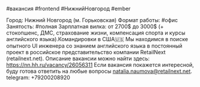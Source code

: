 #вакансия #frontend #НижнийНовгород #ember

Город: Нижний Новгород (м. Горьковская)
Формат работы: #офис
Занятость: #полная
Зарплатная вилка: от 2700$ до 3000$ (+ стокопшенс, ДМС, страхование жизни, компенсация спорта и курсы английского языка).Командировки в США🇺🇸
Мы находимся в поиске опытного UI инженера со знанием английского языка в постоянный проект в российское представительство компании RetailNext (retailnext.net). 
Описание вакансии можно найти здесь: https://nn.hh.ru/vacancy/26056311
Если вакансия покажется интересной, буду готова ответить на любые вопросы natalia.naumova@retailnext.net.
telegram: +79200208920
